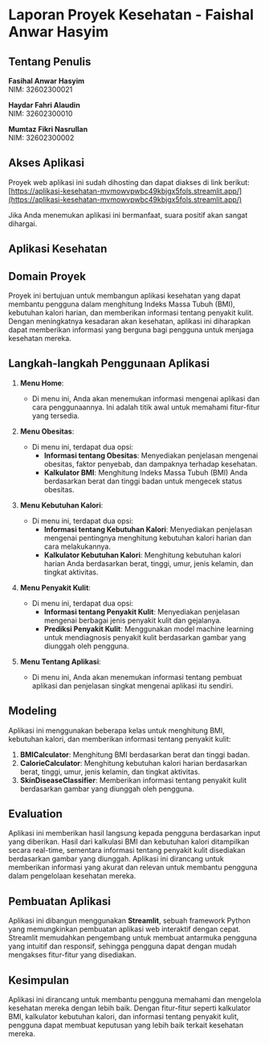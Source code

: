 # Laporan Proyek Kesehatan - Faishal Anwar Hasyim

## Tentang Penulis
**Fasihal Anwar Hasyim**  
  NIM: 32602300021

**Haydar Fahri Alaudin**  
  NIM: 32602300010

**Mumtaz Fikri Nasrullan**  
  NIM: 32602300002

## Akses Aplikasi
Proyek web aplikasi ini sudah dihosting dan dapat diakses di link berikut:  
[https://aplikasi-kesehatan-mvmowvpwbc49kbjgx5fols.streamlit.app/](https://aplikasi-kesehatan-mvmowvpwbc49kbjgx5fols.streamlit.app/)

Jika Anda menemukan aplikasi ini bermanfaat, suara positif akan sangat dihargai.

## Aplikasi Kesehatan

## Domain Proyek
Proyek ini bertujuan untuk membangun aplikasi kesehatan yang dapat membantu pengguna dalam menghitung Indeks Massa Tubuh (BMI), kebutuhan kalori harian, dan memberikan informasi tentang penyakit kulit. Dengan meningkatnya kesadaran akan kesehatan, aplikasi ini diharapkan dapat memberikan informasi yang berguna bagi pengguna untuk menjaga kesehatan mereka.

## Langkah-langkah Penggunaan Aplikasi

1. **Menu Home**:
   - Di menu ini, Anda akan menemukan informasi mengenai aplikasi dan cara penggunaannya. Ini adalah titik awal untuk memahami fitur-fitur yang tersedia.

2. **Menu Obesitas**:
   - Di menu ini, terdapat dua opsi:
     - **Informasi tentang Obesitas**: Menyediakan penjelasan mengenai obesitas, faktor penyebab, dan dampaknya terhadap kesehatan.
     - **Kalkulator BMI**: Menghitung Indeks Massa Tubuh (BMI) Anda berdasarkan berat dan tinggi badan untuk mengecek status obesitas.

3. **Menu Kebutuhan Kalori**:
   - Di menu ini, terdapat dua opsi:
     - **Informasi tentang Kebutuhan Kalori**: Menyediakan penjelasan mengenai pentingnya menghitung kebutuhan kalori harian dan cara melakukannya.
     - **Kalkulator Kebutuhan Kalori**: Menghitung kebutuhan kalori harian Anda berdasarkan berat, tinggi, umur, jenis kelamin, dan tingkat aktivitas.

4. **Menu Penyakit Kulit**:
   - Di menu ini, terdapat dua opsi:
     - **Informasi tentang Penyakit Kulit**: Menyediakan penjelasan mengenai berbagai jenis penyakit kulit dan gejalanya.
     - **Prediksi Penyakit Kulit**: Menggunakan model machine learning untuk mendiagnosis penyakit kulit berdasarkan gambar yang diunggah oleh pengguna.

5. **Menu Tentang Aplikasi**:
   - Di menu ini, Anda akan menemukan informasi tentang pembuat aplikasi dan penjelasan singkat mengenai aplikasi itu sendiri.

## Modeling
Aplikasi ini menggunakan beberapa kelas untuk menghitung BMI, kebutuhan kalori, dan memberikan informasi tentang penyakit kulit:

1. **BMICalculator**: Menghitung BMI berdasarkan berat dan tinggi badan.
2. **CalorieCalculator**: Menghitung kebutuhan kalori harian berdasarkan berat, tinggi, umur, jenis kelamin, dan tingkat aktivitas.
3. **SkinDiseaseClassifier**: Memberikan informasi tentang penyakit kulit berdasarkan gambar yang diunggah oleh pengguna.

## Evaluation
Aplikasi ini memberikan hasil langsung kepada pengguna berdasarkan input yang diberikan. Hasil dari kalkulasi BMI dan kebutuhan kalori ditampilkan secara real-time, sementara informasi tentang penyakit kulit disediakan berdasarkan gambar yang diunggah. Aplikasi ini dirancang untuk memberikan informasi yang akurat dan relevan untuk membantu pengguna dalam pengelolaan kesehatan mereka.

## Pembuatan Aplikasi
Aplikasi ini dibangun menggunakan **Streamlit**, sebuah framework Python yang memungkinkan pembuatan aplikasi web interaktif dengan cepat. Streamlit memudahkan pengembang untuk membuat antarmuka pengguna yang intuitif dan responsif, sehingga pengguna dapat dengan mudah mengakses fitur-fitur yang disediakan.

## Kesimpulan
Aplikasi ini dirancang untuk membantu pengguna memahami dan mengelola kesehatan mereka dengan lebih baik. Dengan fitur-fitur seperti kalkulator BMI, kalkulator kebutuhan kalori, dan informasi tentang penyakit kulit, pengguna dapat membuat keputusan yang lebih baik terkait kesehatan mereka.
